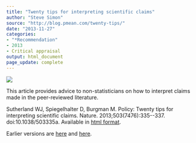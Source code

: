 ```yaml
---
title: "Twenty tips for interpreting scientific claims"
author: "Steve Simon"
source: "http://blog.pmean.com/twenty-tips/"
date: "2013-11-27"
categories:
- "*Recommendation"
- 2013
- Critical appraisal
output: html_document
page_update: complete
---
```


![](http://www.pmean.com/new-images/13/twenty-tips-01.png)

<!---More--->

This article provides advice to non-statisticians on how to interpret claims made in the peer-reviewed literature. 

Sutherland WJ, Spiegelhalter D, Burgman M. Policy: Twenty tips for interpreting scientific claims. Nature. 2013;503(7476):335--337. doi:10.1038/503335a. Available in [html format][sut1].

[sut1]: http://www.nature.com/news/policy-twenty-tips-for-interpreting-scientific-claims-1.14183



 
Earlier versions are [here][sim1] and [here][sim2].
 
[sim1]: http://blog.pmean.com/twenty-tips/
[sim2]: http://new.pmean.com/twenty-tips/
 
